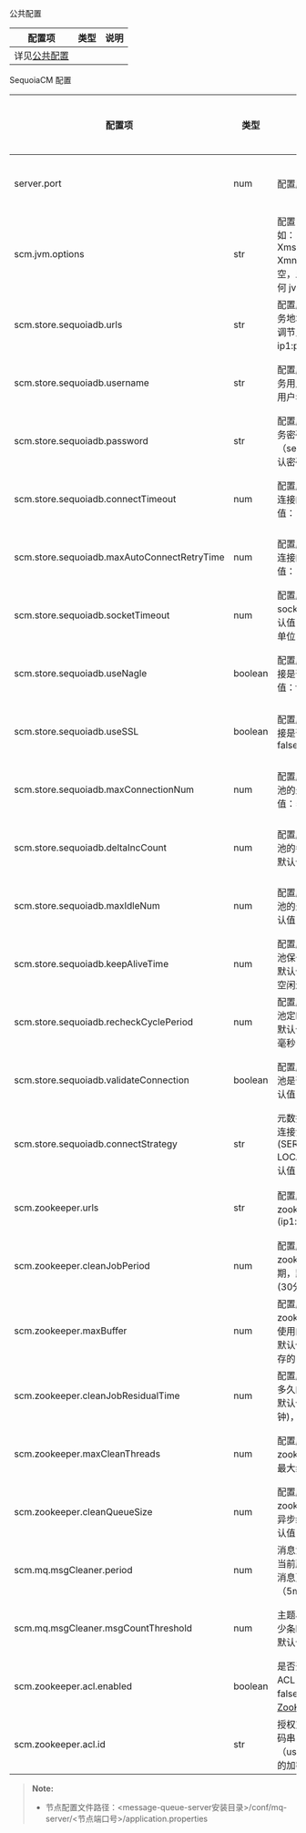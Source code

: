 

公共配置

|配置项| 类型| 说明|
|------|-----|-----|
|详见[公共配置][public_config]|||

SequoiaCM 配置

|配置项                     |类型   |说明                                    | 生效类型 |
|---------------------------|-------|----------------------------------------|----------|
|server.port|num|配置服务节点端口号|重启生效|
|scm.jvm.options|str|配置 java jvm 参数，例如：-Xmx2048M -Xms2048M -Xmn1536M，默认为空，即启动节点不添加任何 jvm 参数|重启生效|
|scm.store.sequoiadb.urls         |str    |配置服务节点的元数据服务地址（sequoiadb的协调节点地址列表：ip1:port2,ip2:port2）|重启生效|
|scm.store.sequoiadb.username         |str    |配置服务节点的元数据服务用户名（sequoiadb的用户名），默认用户名为空|重启生效|
|scm.store.sequoiadb.password     |str    |配置服务节点的元数据服务密码文件路径（sequoiadb的密码），默认密码为空|重启生效|
|scm.store.sequoiadb.connectTimeout     |num    |配置服务节点与sdb建立连接的超时时长，默认值：10000，单位：毫秒|重启生效|
|scm.store.sequoiadb.maxAutoConnectRetryTime|num    |配置服务节点与sdb建立连接的重试时长，默认值：15000，单位：毫秒|重启生效|
|scm.store.sequoiadb.socketTimeout            |num    |配置服务节点与sdb的socket连接超时时长，默认值：0（不设置超时），单位：毫秒|重启生效|
|scm.store.sequoiadb.useNagle                |boolean|配置服务节点与sdb的连接是否使用nagle，默认值：false            |重启生效|
|scm.store.sequoiadb.useSSL                    |boolean|配置服务节点与sdb的连接是否使用ssl，默认值：false                |重启生效|
|scm.store.sequoiadb.maxConnectionNum       |num    |配置服务节点的sdb连接池的最大连接数，默认值：500|重启生效|
|scm.store.sequoiadb.deltaIncCount          |num    |配置服务节点的sdb连接池的每次增长的连接数，默认值：10|重启生效|
|scm.store.sequoiadb.maxIdleNum             |num    |配置服务节点的sdb连接池的最大空闲连接数，默认值：10|重启生效|
|scm.store.sequoiadb.keepAliveTime          |num    |配置服务节点的sdb连接池保留空闲连接的时长，默认值：60000（不清除空闲连接），单位：毫秒|重启生效|
|scm.store.sequoiadb.recheckCyclePeriod     |num    |配置服务节点的sdb连接池定时清除连接的周期，默认值：30000，单位：毫秒|重启生效|
|scm.store.sequoiadb.validateConnection     |boolean|配置服务节点的sdb连接池是否开启出池检查，默认值：true|重启生效|
|scm.store.sequoiadb.connectStrategy|str|元数据服务 SequoiaDB 连接池连接策略，可选值(SERIAL, RANDOM, LOCAL, BALANCE)。默认值：SERIAL|重启生效|
|scm.zookeeper.urls|str|配置服务节点的zookeeper服务地址(ip1:port1,ip2:port2)|重启生效|
|scm.zookeeper.cleanJobPeriod                |num|配置服务节点全量清理zookeeper无效节点的周期，默认值：1800000 (30分钟)，单位：毫秒                           |重启生效|
|scm.zookeeper.maxBuffer                     |num|配置服务节点全量清理zookeeper无效节点时所使用的最大buffer大小，默认使用 JVM 最大堆内存的 1/5，单位：字节       |重启生效|
|scm.zookeeper.cleanJobResidualTime          |num|配置服务节点将清理残留多久的zookeeper节点，默认值：180000 (3分钟)，单位：毫秒                              |重启生效|
|scm.zookeeper.maxCleanThreads               |num|配置服务节点清理残留的zookeeper节点所使用的最大线程数，默认值：6                                         |重启生效|
|scm.zookeeper.cleanQueueSize                |num|配置服务节点清理残留的zookeeper节点所使用的异步缓存队列的大小，默认值：10000                                |重启生效|
|scm.mq.msgCleaner.period|num|消息清理周期（仅清理被当前所有消费组消费过的消息），默认值：300000（5min），单位：毫秒|重启生效|
|scm.mq.msgCleaner.msgCountThreshold|num|主题小，消息数量超过多少条时允许消息被清理，默认值：200000|重启生效|
|scm.zookeeper.acl.enabled     | boolean  | 是否开启 ZooKeeper ACL 权限控制，默认值：false。详情请见：[ZooKeeper 安全性配置][zookeeper_sercurity]|重启生效|
|scm.zookeeper.acl.id          | str   | 授权对象，填写用户名密码串（username:password）的加密文件路径|重启生效|

> **Note:**
>
> * 节点配置文件路径：\<message-queue-server安装目录\>/conf/mq-server/\<节点端口号\>/application.properties

[public_config]:Maintainance/Node_Config/Readme.md
[zookeeper_sercurity]:Maintainance/Security/Security_Config/zookeeper.md